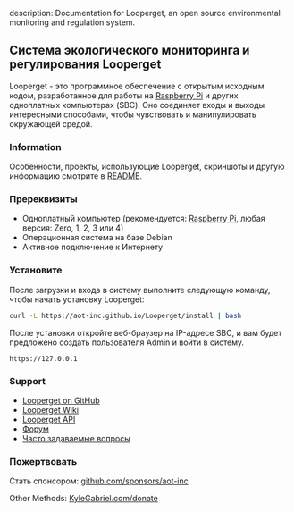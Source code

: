 description: Documentation for Looperget, an open source environmental monitoring and regulation system.

## Система экологического мониторинга и регулирования Looperget

Looperget - это программное обеспечение с открытым исходным кодом, разработанное для работы на [Raspberry Pi](https://en.wikipedia.org/wiki/Raspberry_Pi) и других одноплатных компьютерах (SBC). Оно соединяет входы и выходы интересными способами, чтобы чувствовать и манипулировать окружающей средой.

### Information

Особенности, проекты, использующие Looperget, скриншоты и другую информацию смотрите в [README](https://github.com/aot-inc/Looperget#uses).

### Пререквизиты

*   Одноплатный компьютер (рекомендуется: [Raspberry Pi](https://www.raspberrypi.org/), любая версия: Zero, 1, 2, 3 или 4)
*   Операционная система на базе Debian
*   Активное подключение к Интернету

### Установите

После загрузки и входа в систему выполните следующую команду, чтобы начать установку Looperget:

```bash
curl -L https://aot-inc.github.io/Looperget/install | bash
```

После установки откройте веб-браузер на IP-адресе SBC, и вам будет предложено создать пользователя Admin и войти в систему.

```
https://127.0.0.1
```

### Support

*   [Looperget on GitHub](https://github.com/aot-inc/Looperget)
*   [Looperget Wiki](https://github.com/aot-inc/Looperget/wiki)
*   [Looperget API](https://aot-inc.github.io/Looperget/looperget-api.html)
*   [Форум](https://forum.radicaldiy.com)
*   [Часто задаваемые вопросы](https://forum.radicaldiy.com/docs?category=23&tags=looperget)

### Пожертвовать

Стать спонсором: [github.com/sponsors/aot-inc](https://github.com/sponsors/aot-inc)

Other Methods: [KyleGabriel.com/donate](https://aot-inc.com/donate)
